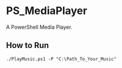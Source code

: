 # PS_MediaPlayer
A PowerShell Media Player.

## How to Run
```
./PlayMusic.ps1 -P "C:\Path_To_Your_Music"
```